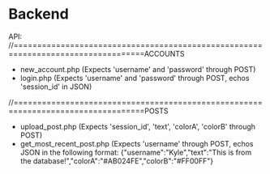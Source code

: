 # Backend

API:
//==================================================================================ACCOUNTS
- new_account.php   (Expects 'username' and 'password' through POST)
- login.php (Expects 'username' and 'password' through POST, echos 'session_id' in JSON)

//==================================================================================POSTS
- upload_post.php (Expects 'session_id', 'text', 'colorA', 'colorB' through POST)
- get_most_recent_post.php (Expects 'username' through POST, echos JSON in the following format: {"username":"Kyle","text":"This is from the database!","colorA":"#AB024FE","colorB":"#FF00FF"}
